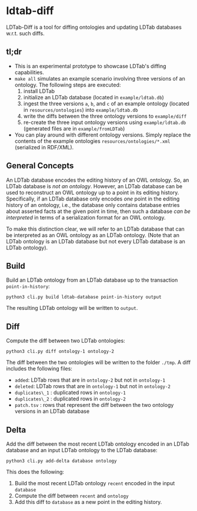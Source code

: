 # ldtab-diff

LDTab-Diff is a tool for diffing ontologies and updating LDTab databases w.r.t. such diffs.

## tl;dr

- This is an experimental prototype to showcase LDTab's diffing capabilities.
- `make all` simulates an example scenario involving three versions of an ontology. The following steps are executed: 
  1. install LDTab
  2. initialize an LDTab database (located in `example/ldtab.db`)
  3. ingest the three versions `a`, `b`, and `c` of an example ontology (located in `resources/ontologies`) into `example/ldtab.db`
  4. write the diffs between the three ontology versions to `example/diff`
  5. re-create the three input ontology versions using `example/ldtab.db` (generated files are in `example/fromLDTab`)
- You can play around with different ontology versions. Simply replace the contents of the example ontologies `resources/ontologies/*.xml` (serialized in RDF/XML).

## General Concepts

An LDTab database encodes the editing history of an OWL ontology.
So, an LDTab database is *not an ontology*.
However, an LDTab database can be used to reconstruct an OWL ontology up to a point in its editing history.
Specifically, if an LDTab database only encodes *one* point in the editing history of an ontology,
i.e., the database only contains database entries about asserted facts at the given point in time,
then such a database *can be interpreted* in terms of a serialization format for an OWL ontology.

To make this distinction clear, we will refer to an LDTab database that can be interpreted as an OWL ontology as an LDTab ontology.
(Note that an LDTab ontology is an LDTab database but not every LDTab database is an LDTab ontology).

## Build

Build an LDTab ontology from an LDTab database up to the transaction `point-in-history`:

`python3 cli.py build ldtab-database point-in-history output`

The resulting LDTab ontology will be written to `output`.

## Diff

Compute the diff between two LDTab ontologies:

`python3 cli.py diff ontology-1 ontology-2`

The diff between the two ontologies will be written to the folder `./tmp`.
A diff includes the following files:

- `added`: LDTab rows that are in `ontology-2` but not in `ontology-1`
- `deleted`: LDTab rows that are in `ontology-1` but not in `ontology-2`
- `duplicates\_1` : duplicated rows in `ontology-1`
- `duplicates\_2` : duplicated rows in `ontology-2`
- `patch.tsv` : rows that represent the diff between the two ontology versions in an LDTab database

## Delta

Add the diff between the most recent LDTab ontology encoded in an LDTab database and an input LDTab ontology
to the LDTab database:

`python3 cli.py add-delta database ontology`

This does the following:
1. Build the most recent LDTab ontology `recent` encoded in the input `database`
2. Compute the diff between `recent` and `ontology`
3. Add this diff to `database` as a new point in the editing history.
